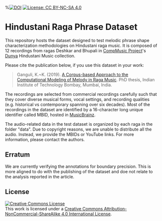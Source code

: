 %[![DOI](https://zenodo.org/badge/39132186.svg)](https://zenodo.org/badge/latestdoi/39132186) 
[![License: CC BY-NC-SA 4.0](https://img.shields.io/badge/License-CC%20BY--NC--SA%204.0-ff69b4.svg)](http://creativecommons.org/licenses/by-nc-sa/4.0/)

# Hindustani Raga Phrase Dataset 

This repository hosts the dataset designed to test melodic phrase shape characterization methodologies on Hindustani raga music. It is composed of 12 recordings from ragas Deshkar and Bhupali in [CompMusic Project](http://compmusic.upf.edu/)'s [Dunya](http://dunya.compmusic.upf.edu/) Hindustani Music collection.

Please cite the publication below, if you use this dataset in your work:

> Ganguli, K.~K. (2019).  [A Corpus-based Approach to the Computational Modeling of Melody in Raga Music](https://scholar.google.com/citations?user=uhYmMbgAAAAJ&hl=en). PhD thesis, Indian Institute of Technology Bombay, Mumbai, India.

The recordings are selected from commercial recordings carefully such that they cover diverse musical forms, vocal settings, and recording qualities (e.g. historical vs contemporary spanning over six decades). Most of the recordings in the dataset are identified by a 16-character long unique identifier called MBID, hosted in [MusicBrainz](http://musicbrainz.org).

The audio-related data in the test dataset is organized by each raga in the folder "data". Due to copyright reasons, we are unable to distribute all the audio. Instead, we provide the MBIDs or YouTube links. For more information, please contact the authors.

Erratum
------------
We are currently verifying the annotations for boundary precision. This is more aligned to do with the publishing of the dataset and doe not relate to the analysis reported in the article.

<a name="License"></a>License
--------------------
<a rel="license" href="http://creativecommons.org/licenses/by-nc-sa/4.0/"><img alt="Creative Commons License" style="border-width:0" src="https://i.creativecommons.org/l/by-nc-sa/4.0/88x31.png" /></a><br />This work is licensed under a <a rel="license" href="http://creativecommons.org/licenses/by-nc-sa/4.0/">Creative Commons Attribution-NonCommercial-ShareAlike 4.0 International License</a>.
